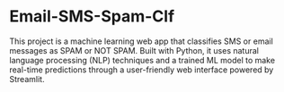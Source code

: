 # Email-SMS-Spam-Clf
This project is a machine learning web app that classifies SMS or email messages as SPAM or NOT SPAM. Built with Python, it uses natural language processing (NLP) techniques and a trained ML model to make real-time predictions through a user-friendly web interface powered by Streamlit.

